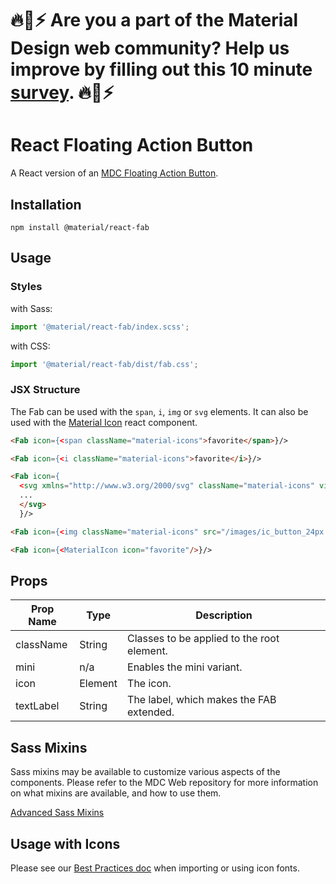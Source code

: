 # 🔥🌈⚡️ Are you a part of the Material Design web community? Help us improve by filling out this 10 minute <a href='https://bit.ly/materialwebsurvey'>survey</a>. 🔥🌈⚡️

# React Floating Action Button

A React version of an [MDC Floating Action Button](https://github.com/material-components/material-components-web/tree/master/packages/mdc-fab).

## Installation

```
npm install @material/react-fab
```

## Usage

### Styles

with Sass:
```js
import '@material/react-fab/index.scss';
```

with CSS:
```js
import '@material/react-fab/dist/fab.css';
```

### JSX Structure

The Fab can be used with the `span`, `i`, `img` or `svg` elements. It can also be used with the
[Material Icon](../material-icon) react component.
```html
<Fab icon={<span className="material-icons">favorite</span>}/>

<Fab icon={<i className="material-icons">favorite</i>}/>

<Fab icon={
  <svg xmlns="http://www.w3.org/2000/svg" className="material-icons" viewBox="0 0 24 24">
  ...
  </svg>
  }/>

<Fab icon={<img className="material-icons" src="/images/ic_button_24px.svg"/>}/>

<Fab icon={<MaterialIcon icon="favorite"/>}/>
```

## Props

Prop Name | Type | Description
--- | --- | ---
className | String | Classes to be applied to the root element.
mini | n/a | Enables the mini variant.
icon | Element | The icon.
textLabel | String | The label, which makes the FAB extended.

## Sass Mixins

Sass mixins may be available to customize various aspects of the components. Please refer to the
MDC Web repository for more information on what mixins are available, and how to use them.

[Advanced Sass Mixins](https://github.com/material-components/material-components-web/blob/master/packages/mdc-fab/README.md#advanced-sass-mixins)

## Usage with Icons

Please see our [Best Practices doc](../../docs/best-practices.md#importing-font-icons) when importing or using icon fonts.
